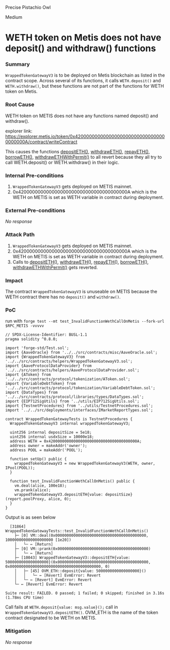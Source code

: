 Precise Pistachio Owl

Medium

# WETH token on Metis does not have deposit() and withdraw() functions

### Summary

`WrappedTokenGatewayV3` is to be deployed on Metis blockchain as listed in the contract scope. Across several of its functions, it calls `WETH.deposit()` and `WETH.withdraw()`, but these functions are not part of the functions for WETH token on Metis. 

### Root Cause

WETH token on METIS does not have any functions named deposit() and withdraw(). 

explorer link: https://explorer.metis.io/token/0x420000000000000000000000000000000000000A/contract/writeContract 

This causes the functions [depositETH()](https://github.com/sherlock-audit/2025-01-aave-v3-3/blob/main/aave-v3-origin/src/contracts/helpers/WrappedTokenGatewayV3.sol#L45-L46), [withdrawETH()](https://github.com/sherlock-audit/2025-01-aave-v3-3/blob/main/aave-v3-origin/src/contracts/helpers/WrappedTokenGatewayV3.sol#L55-L66), [repayETH()](https://github.com/sherlock-audit/2025-01-aave-v3-3/blob/main/aave-v3-origin/src/contracts/helpers/WrappedTokenGatewayV3.sol#L75-L84), [borrowETH()](https://github.com/sherlock-audit/2025-01-aave-v3-3/blob/main/aave-v3-origin/src/contracts/helpers/WrappedTokenGatewayV3.sol#L101-L109), [withdrawETHWithPermit()](https://github.com/sherlock-audit/2025-01-aave-v3-3/blob/main/aave-v3-origin/src/contracts/helpers/WrappedTokenGatewayV3.sol#L122-L143) to all revert because they all try to call WETH.deposit() or WETH.withdraw() in their logic. 

### Internal Pre-conditions

1. `WrappedTokenGatewayV3` gets deployed on METIS mainnet. 
2. 0x420000000000000000000000000000000000000A which is the WETH on METIS is set as WETH variable in contract during deployment. 

### External Pre-conditions

_No response_

### Attack Path

1. `WrappedTokenGatewayV3` gets deployed on METIS mainnet. 
2. 0x420000000000000000000000000000000000000A which is the WETH on METIS is set as WETH variable in contract during deployment. 
3. Calls to [depositETH()](https://github.com/sherlock-audit/2025-01-aave-v3-3/blob/main/aave-v3-origin/src/contracts/helpers/WrappedTokenGatewayV3.sol#L45-L46), [withdrawETH()](https://github.com/sherlock-audit/2025-01-aave-v3-3/blob/main/aave-v3-origin/src/contracts/helpers/WrappedTokenGatewayV3.sol#L55-L66), [repayETH()](https://github.com/sherlock-audit/2025-01-aave-v3-3/blob/main/aave-v3-origin/src/contracts/helpers/WrappedTokenGatewayV3.sol#L75-L84), [borrowETH()](https://github.com/sherlock-audit/2025-01-aave-v3-3/blob/main/aave-v3-origin/src/contracts/helpers/WrappedTokenGatewayV3.sol#L101-L109), [withdrawETHWithPermit()](https://github.com/sherlock-audit/2025-01-aave-v3-3/blob/main/aave-v3-origin/src/contracts/helpers/WrappedTokenGatewayV3.sol#L122-L143) gets reverted. 

### Impact

The contract `WrappedTokenGatewayV3` is unuseable on METIS because the WETH contract there has no `deposit()` and `withdraw()`. 

### PoC




run with  `forge test --mt test_InvalidFunctionWethCallOnMetis --fork-url $RPC_METIS -vvvvv`
```solidity
// SPDX-License-Identifier: BUSL-1.1
pragma solidity ^0.8.0;

import 'forge-std/Test.sol';
import {AaveOracle} from '../../src/contracts/misc/AaveOracle.sol';
import {WrappedTokenGatewayV3} from '../../src/contracts/helpers/WrappedTokenGatewayV3.sol';
import {AaveProtocolDataProvider} from '../../src/contracts/helpers/AaveProtocolDataProvider.sol';
import {AToken} from '../../src/contracts/protocol/tokenization/AToken.sol';
import {VariableDebtToken} from '../../src/contracts/protocol/tokenization/VariableDebtToken.sol';
import {DataTypes} from '../../src/contracts/protocol/libraries/types/DataTypes.sol';
import {EIP712SigUtils} from '../utils/EIP712SigUtils.sol';
import {TestnetProcedures} from '../utils/TestnetProcedures.sol';
import '../../src/deployments/interfaces/IMarketReportTypes.sol';

contract WrappedTokenGatewayTests is TestnetProcedures {
  WrappedTokenGatewayV3 internal wrappedTokenGatewayV3;

  uint256 internal depositSize = 5e18;
  uint256 internal usdxSize = 10000e18;
  address WETH = 0x420000000000000000000000000000000000000A;
  address owner = makeAddr('owner');
  address POOL = makeAddr('POOL');

  function setUp() public {
    wrappedTokenGatewayV3 = new WrappedTokenGatewayV3(WETH, owner, IPool(POOL));
  }

  function test_InvalidFunctionWethCallOnMetis() public {
    vm.deal(alice, 100e18);
    vm.prank(alice);
    wrappedTokenGatewayV3.depositETH{value: depositSize}(report.poolProxy, alice, 0);
  }
}

```


Output is as seen below 

```terminal
  [31864] WrappedTokenGatewayTests::test_InvalidFunctionWethCallOnMetis()
    ├─ [0] VM::deal(0x0000000000000000000000000000000000000000, 100000000000000000000 [1e20])
    │   └─ ← [Return] 
    ├─ [0] VM::prank(0x0000000000000000000000000000000000000000)
    │   └─ ← [Return] 
    ├─ [10043] WrappedTokenGatewayV3::depositETH{value: 5000000000000000000}(0x0000000000000000000000000000000000000000, 0x0000000000000000000000000000000000000000, 0)
    │   ├─ [45] OVM_ETH::deposit{value: 5000000000000000000}()
    │   │   └─ ← [Revert] EvmError: Revert
    │   └─ ← [Revert] EvmError: Revert
    └─ ← [Revert] EvmError: Revert

Suite result: FAILED. 0 passed; 1 failed; 0 skipped; finished in 3.16s (1.78ms CPU time)
```

Call fails at `WETH.deposit{value: msg.value}();` call in `WrappedTokenGatewayV3.depositETH()`. OVM_ETH is the name of the  token contract designated to be WETH on METIS. 

### Mitigation

_No response_